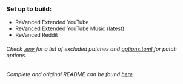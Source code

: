### Set up to build:
* ReVanced Extended YouTube
* ReVanced Extended YouTube Music (latest)
* ReVanced Reddit

###### Check [.env](https://github.com/Spacellary/docker-py-revanced/blob/main/.env) for a list of excluded patches and [options.toml](https://github.com/Spacellary/docker-py-revanced/blob/main/apks/options.toml) for patch options.
###### Complete and original README can be found [here](https://github.com/Spacellary/docker-py-revanced/blob/main/README-ORIGINAL.md).
